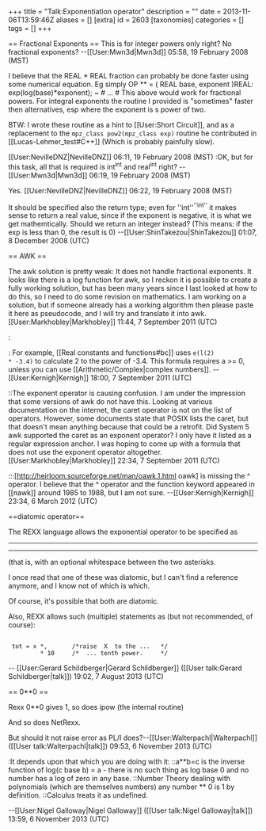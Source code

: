 +++
title = "Talk:Exponentiation operator"
description = ""
date = 2013-11-06T13:59:46Z
aliases = []
[extra]
id = 2603
[taxonomies]
categories = []
tags = []
+++

== Fractional Exponents ==
This is for integer powers only right? No fractional exponents? --[[User:Mwn3d|Mwn3d]] 05:58, 19 February 2008 (MST)

I believe that the REAL * REAL fraction can probably be done faster using some numerical equation.  Eg simply 
 OP ** = ( REAL base, exponent )REAL: exp(log(base)*exponent); ~ # ... #
This above would work for fractional powers.  For integral exponents the routine I provided is "sometimes" faster 
then alternatives, esp where the exponent is s power of two.

BTW: I wrote these routine as a hint to [[User:Short Circuit]], and as a replacement to the <code>mpz_class pow2(mpz_class exp)</code>
routine he contributed in [[Lucas-Lehmer_test#C++]] (Which is probably painfully slow).

[[User:NevilleDNZ|NevilleDNZ]] 06:11, 19 February 2008 (MST)
:OK, but for this task, all that is required is int<sup>int</sup> and real<sup>int</sup> right? --[[User:Mwn3d|Mwn3d]] 06:19, 19 February 2008 (MST)

Yes. [[User:NevilleDNZ|NevilleDNZ]] 06:22, 19 February 2008 (MST)

It should be specified also the return type; even for ''int''<sup>''int''</sup> it makes sense to return a real value, since if the exponent is negative, it is what we get mathemtically. Should we return an integer instead? (This means: if the exp is less than 0, the result is 0)
--[[User:ShinTakezou|ShinTakezou]] 01:07, 8 December 2008 (UTC)

== AWK ==

The awk solution is pretty weak: It does not handle fractional exponents. It looks like there is a log function for awk, so I reckon it is possible to create a fully working solution, but has been many years since I last looked at how to do this, so I need to do some revision on mathematics. I am working on a solution, but if someone already has a working algorithm then please paste it here as pseudocode, and I will try and translate it into awk. [[User:Markhobley|Markhobley]] 11:44, 7 September 2011 (UTC)

: <math>a^b = e^{b \times \log a}</math>

: For example, [[Real constants and functions#bc]] uses <code>e(l(2) * -3.4)</code> to calculate 2 to the power of -3.4. This formula requires a >= 0, unless you can use [[Arithmetic/Complex|complex numbers]]. --[[User:Kernigh|Kernigh]] 18:00, 7 September 2011 (UTC)

::The exponent operator is causing confusion. I am under the impression that some versions of awk do not have this. Looking at various documentation on the internet, the caret operator is not on the list of operators. However, some documents state that POSIX lists the caret, but that doesn't mean anything because that could be a retrofit. Did System 5 awk supported the caret as an exponent operator? I only have it listed as a regular expression anchor. I was hoping to come up with a formula that does not use the exponent operator altogether. [[User:Markhobley|Markhobley]] 22:34, 7 September 2011 (UTC)
	
:::[http://heirloom.sourceforge.net/man/oawk.1.html oawk] is missing the ^ operator. I believe that the ^ operator and the function keyword appeared in [[nawk]] around 1985 to 1988, but I am not sure. --[[User:Kernigh|Kernigh]] 23:34, 6 March 2012 (UTC)

==diatomic operator==

The REXX language allows the exponential operator to be specified as

* **
* *   *

(that is, with an optional whitespace between the two asterisks.

I once read that one of these was diatomic, but I can't find a
reference anymore, and I know not of which is which. 

Of course, it's possible that both are diatomic.

Also, REXX allows such (multiple) statements as   (but not recommended, of course):

```rexx

 tot = x *,       /*raise  X  to the ...   */  
         * 10     /*  ... tenth power.     */

```

-- [[User:Gerard Schildberger|Gerard Schildberger]] ([[User talk:Gerard Schildberger|talk]]) 19:02, 7 August 2013 (UTC)

== 0**0 ==

Rexx 0**0 gives 1, so does ipow (the internal routine)

And so does NetRexx.

But should it not raise error as PL/I does?--[[User:Walterpachl|Walterpachl]] ([[User talk:Walterpachl|talk]]) 09:53, 6 November 2013 (UTC)

:It depends upon that which you are doing with it:
::a**b=c is the inverse function of log(c base b) = a - there is no such thing as log base 0 and no number has a log of zero in any base.
::Number Theory dealing with polynomials (which are themselves numbers) any number ** 0 is 1 by definition.
::Calculus treats it as undefined.

--[[User:Nigel Galloway|Nigel Galloway]] ([[User talk:Nigel Galloway|talk]]) 13:59, 6 November 2013 (UTC)
